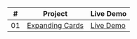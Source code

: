 |  #  | Project                                                                                                                     | Live Demo                                                                         |
| :-: | --------------------------------------------------------------------------------------------------------------------------- | --------------------------------------------------------------------------------- |
| 01  | [Expanding Cards](https://https://github.com/yy1011077471/project2/tree/main/第一天扩展卡片)                             | [Live Demo](https://50projects50days.com/projects/expanding-cards/)               |

